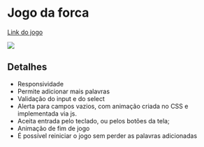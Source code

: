 # Jogo da forca

<a href="https://edinaldofcs.github.io/Jogo-Da-Forca-Alura/">Link do jogo</a>


<img src="https://drive.google.com/uc?export=view&id=12ce6bHh5bjA7J8dSHW0oQMjbJgX_1Ljn">

## Detalhes
- Responsividade
- Permite adicionar mais palavras
- Validação do input e do select
- Alerta para campos vazios, com animação criada no CSS e implementada via js.
- Aceita entrada pelo teclado, ou pelos botões da tela;
- Animação de fim de jogo
- É possível reiniciar o jogo sem perder as palavras adicionadas